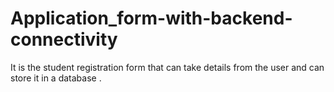 # Application_form-with-backend-connectivity
It is the student registration form that can take details from the user and can store it in a database .
